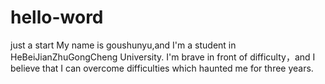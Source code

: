 # hello-word
just a start
My name is goushunyu,and I'm a student in HeBeiJianZhuGongCheng University.
I'm brave in front of difficulty，and I believe that I can overcome difficulties which haunted me for three years.
